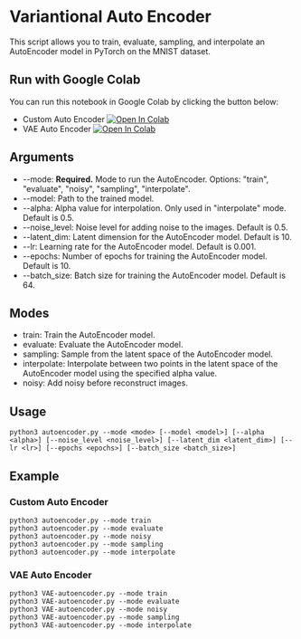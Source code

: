 # Variantional Auto Encoder

This script allows you to train, evaluate, sampling, and interpolate an AutoEncoder model in PyTorch on the MNIST dataset.

## Run with Google Colab
You can run this notebook in Google Colab by clicking the button below:
- Custom Auto Encoder
[![Open In Colab](https://colab.research.google.com/assets/colab-badge.svg)](https://colab.research.google.com/drive/14psva_4VoKTRoI5dSur4BYwlbiToNfOx?usp=sharing)
- VAE Auto Encoder
[![Open In Colab](https://colab.research.google.com/assets/colab-badge.svg)](https://colab.research.google.com/drive/14psva_4VoKTRoI5dSur4BYwlbiToNfOx?usp=sharing)

## Arguments
- --mode: **Required.** Mode to run the AutoEncoder. Options: "train", "evaluate", "noisy", "sampling", "interpolate".
- --model: Path to the trained model.
- --alpha: Alpha value for interpolation. Only used in "interpolate" mode. Default is 0.5.
- --noise_level: Noise level for adding noise to the images. Default is 0.5.
- --latent_dim: Latent dimension for the AutoEncoder model. Default is 10.
- --lr: Learning rate for the AutoEncoder model. Default is 0.001.
- --epochs: Number of epochs for training the AutoEncoder model. Default is 10.
- --batch_size: Batch size for training the AutoEncoder model. Default is 64.

## Modes
- train: Train the AutoEncoder model.
- evaluate: Evaluate the AutoEncoder model.
- sampling: Sample from the latent space of the AutoEncoder model.
- interpolate: Interpolate between two points in the latent space of the AutoEncoder model using the specified alpha value.
- noisy: Add noisy before reconstruct images.

## Usage
``` $bash
python3 autoencoder.py --mode <mode> [--model <model>] [--alpha <alpha>] [--noise_level <noise_level>] [--latent_dim <latent_dim>] [--lr <lr>] [--epochs <epochs>] [--batch_size <batch_size>]
```

## Example

### Custom Auto Encoder

``` $bash
python3 autoencoder.py --mode train
python3 autoencoder.py --mode evaluate
python3 autoencoder.py --mode noisy
python3 autoencoder.py --mode sampling
python3 autoencoder.py --mode interpolate
```

### VAE Auto Encoder
``` $bash
python3 VAE-autoencoder.py --mode train
python3 VAE-autoencoder.py --mode evaluate
python3 VAE-autoencoder.py --mode noisy
python3 VAE-autoencoder.py --mode sampling
python3 VAE-autoencoder.py --mode interpolate
```
